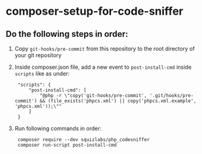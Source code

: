 # composer-setup-for-code-sniffer

## Do the following steps in order:

1. Copy `git-hooks/pre-commit` from this repository to the root directory of your git repository

2. Inside composer.json file, add a new event to `post-install-cmd` inside `scripts` like as under:

        "scripts": {
            "post-install-cmd": [  
                "@php -r \"copy('git-hooks/pre-commit', '.git/hooks/pre-commit') && (file_exists('phpcs.xml') || copy('phpcs.xml.example', 'phpcs.xml'));\""  
            ]  
        }

3. Run following commands in order:  

        composer require --dev squizlabs/php_codesniffer  
        composer run-script post-install-cmd
